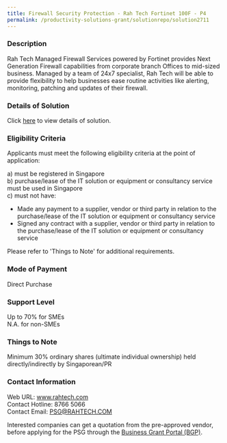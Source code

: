 ```yaml
---
title: Firewall Security Protection - Rah Tech Fortinet 100F - P4
permalink: /productivity-solutions-grant/solutionrepo/solution2711
---
```


### Description

Rah Tech Managed Firewall Services powered by Fortinet provides Next Generation Firewall capabilities from corporate branch Offices to mid-sized business. Managed by a team of 24x7 specialist, Rah Tech will be able to provide flexibility to help businesses ease routine activities like alerting, monitoring, patching and updates of their firewall.

### Details of Solution

Click <a href='https://www.gobusiness.gov.sg/images/psg/Rah_Tech_20200554_Desensitised_Annex_3_Part_4.pdf' target='_blank' rel='noopener'>here</a> to view details of solution.

### Eligibility Criteria

Applicants must meet the following eligibility criteria at the point of application:

a) must be registered in Singapore <br>
b) purchase/lease of the IT solution or equipment or consultancy service must be used in Singapore <br>
c) must not have:
- Made any payment to a supplier, vendor or third party in relation to the purchase/lease of the IT solution or equipment or consultancy service
- Signed any contract with a supplier, vendor or third party in relation to the purchase/lease of the IT solution or equipment or consultancy service

Please refer to 'Things to Note' for additional requirements.

### Mode of Payment
Direct Purchase

### Support Level
Up to 70% for SMEs <br>
N.A. for non-SMEs

### Things to Note
Minimum 30% ordinary shares (ultimate individual ownership) held directly/indirectly by Singaporean/PR

### Contact Information
Web URL: www.rahtech.com <br>Contact Hotline: 8766 5066<br>Contact Email: PSG@RAHTECH.COM<br>

Interested companies can get a quotation from the pre-approved vendor, before applying for the PSG through the <a target='_blank' rel='noopener' href='https://www.businessgrants.gov.sg/'>Business Grant Portal (BGP)</a>.
